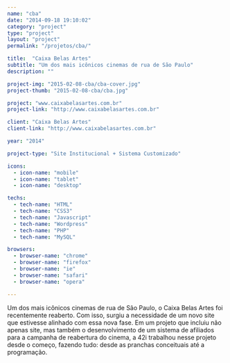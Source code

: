 ```yaml
---
name: "cba"
date: "2014-09-18 19:10:02"
category: "project"
type: "project"
layout: "project"
permalink: "/projetos/cba/"

title:  "Caixa Belas Artes"
subtitle: "Um dos mais icônicos cinemas de rua de São Paulo"
description: ""

project-img: "2015-02-08-cba/cba-cover.jpg"
project-thumb: "2015-02-08-cba/cba.jpg"

project: "www.caixabelasartes.com.br"
project-link: "http://www.caixabelasartes.com.br"

client: "Caixa Belas Artes"
client-link: "http://www.caixabelasartes.com.br"

year: "2014"

project-type: "Site Institucional + Sistema Customizado"

icons:
  - icon-name: "mobile"
  - icon-name: "tablet"
  - icon-name: "desktop"

techs:
  - tech-name: "HTML"
  - tech-name: "CSS3"
  - tech-name: "Javascript"
  - tech-name: "Wordpress"
  - tech-name: "PHP"
  - tech-name: "MySQL"

browsers:
  - browser-name: "chrome"
  - browser-name: "firefox"
  - browser-name: "ie"
  - browser-name: "safari"
  - browser-name: "opera"

---
```

<span class="dropcap">U</span>m dos mais icônicos cinemas de rua de São Paulo, o Caixa Belas Artes foi recentemente reaberto. Com isso, surgiu a necessidade de um novo site que estivesse alinhado com essa nova fase. Em um projeto que incluiu não apenas site, mas também o desenvolvimento de um sistema de afiliados para a campanha de reabertura do cinema, a 42i trabalhou nesse projeto desde o começo, fazendo tudo: desde as pranchas conceituais até a programação.
